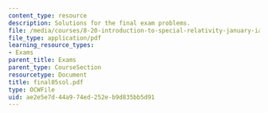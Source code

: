 ```yaml
---
content_type: resource
description: Solutions for the final exam problems.
file: /media/courses/8-20-introduction-to-special-relativity-january-iap-2005/ae2e5e7d44a974ed252eb9d835bb5d91_final05sol.pdf
file_type: application/pdf
learning_resource_types:
- Exams
parent_title: Exams
parent_type: CourseSection
resourcetype: Document
title: final05sol.pdf
type: OCWFile
uid: ae2e5e7d-44a9-74ed-252e-b9d835bb5d91
---
```

